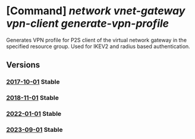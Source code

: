 # [Command] _network vnet-gateway vpn-client generate-vpn-profile_

Generates VPN profile for P2S client of the virtual network gateway in the specified resource group. Used for IKEV2 and radius based authentication.

## Versions

### [2017-10-01](/Resources/mgmt-plane/L3N1YnNjcmlwdGlvbnMve30vcmVzb3VyY2Vncm91cHMve30vcHJvdmlkZXJzL21pY3Jvc29mdC5uZXR3b3JrL3ZpcnR1YWxuZXR3b3JrZ2F0ZXdheXMve30vZ2VuZXJhdGV2cG5wcm9maWxl/2017-10-01.xml) **Stable**

<!-- mgmt-plane /subscriptions/{}/resourcegroups/{}/providers/microsoft.network/virtualnetworkgateways/{}/generatevpnprofile 2017-10-01 -->

### [2018-11-01](/Resources/mgmt-plane/L3N1YnNjcmlwdGlvbnMve30vcmVzb3VyY2Vncm91cHMve30vcHJvdmlkZXJzL21pY3Jvc29mdC5uZXR3b3JrL3ZpcnR1YWxuZXR3b3JrZ2F0ZXdheXMve30vZ2VuZXJhdGV2cG5wcm9maWxl/2018-11-01.xml) **Stable**

<!-- mgmt-plane /subscriptions/{}/resourcegroups/{}/providers/microsoft.network/virtualnetworkgateways/{}/generatevpnprofile 2018-11-01 -->

### [2022-01-01](/Resources/mgmt-plane/L3N1YnNjcmlwdGlvbnMve30vcmVzb3VyY2Vncm91cHMve30vcHJvdmlkZXJzL21pY3Jvc29mdC5uZXR3b3JrL3ZpcnR1YWxuZXR3b3JrZ2F0ZXdheXMve30vZ2VuZXJhdGV2cG5wcm9maWxl/2022-01-01.xml) **Stable**

<!-- mgmt-plane /subscriptions/{}/resourcegroups/{}/providers/microsoft.network/virtualnetworkgateways/{}/generatevpnprofile 2022-01-01 -->

### [2023-09-01](/Resources/mgmt-plane/L3N1YnNjcmlwdGlvbnMve30vcmVzb3VyY2Vncm91cHMve30vcHJvdmlkZXJzL21pY3Jvc29mdC5uZXR3b3JrL3ZpcnR1YWxuZXR3b3JrZ2F0ZXdheXMve30vZ2VuZXJhdGV2cG5wcm9maWxl/2023-09-01.xml) **Stable**

<!-- mgmt-plane /subscriptions/{}/resourcegroups/{}/providers/microsoft.network/virtualnetworkgateways/{}/generatevpnprofile 2023-09-01 -->

